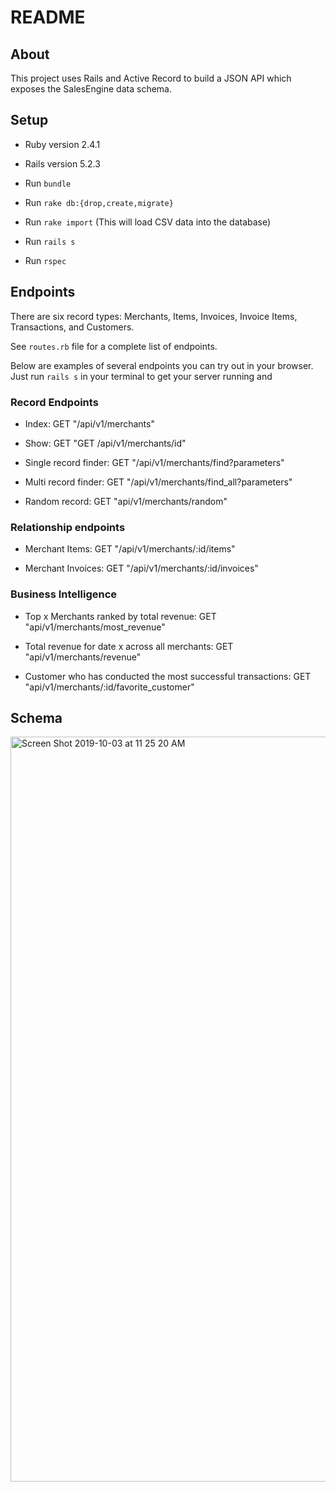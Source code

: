 # README

## About
This project uses Rails and Active Record to build a JSON API which exposes the SalesEngine data schema.

## Setup
* Ruby version 2.4.1
* Rails version 5.2.3

* Run `bundle`

* Run `rake db:{drop,create,migrate}`

* Run `rake import` (This will load CSV data into the database)

* Run `rails s`

* Run `rspec`


## Endpoints

There are six record types: Merchants, Items, Invoices, Invoice Items, Transactions, and Customers.

See `routes.rb` file for a complete list of endpoints.

Below are examples of several endpoints you can try out in your browser. Just run `rails s` in your terminal to get your server running and

### Record Endpoints

* Index: GET "/api/v1/merchants"

* Show: GET "GET /api/v1/merchants/id"

* Single record finder: GET "/api/v1/merchants/find?parameters"

* Multi record finder: GET "/api/v1/merchants/find_all?parameters"

* Random record: GET "api/v1/merchants/random"

### Relationship endpoints

* Merchant Items: GET "/api/v1/merchants/:id/items"

* Merchant Invoices: GET "/api/v1/merchants/:id/invoices"

### Business Intelligence

* Top x Merchants ranked by total revenue: GET "api/v1/merchants/most_revenue"

* Total revenue for date x across all merchants: GET "api/v1/merchants/revenue"

* Customer who has conducted the most successful transactions: GET "api/v1/merchants/:id/favorite_customer"

## Schema

<img width="1192" alt="Screen Shot 2019-10-03 at 11 25 20 AM" src="https://user-images.githubusercontent.com/47466067/66281475-c1674180-e878-11e9-9c2c-33ea877396e1.png">
